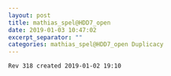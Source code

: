 ```yaml
---
layout: post
title: mathias_spel@HDD7_open
date: 2019-01-03 10:47:02
excerpt_separator: ""
categories: mathias_spel@HDD7_open Duplicacy
---
```

```
Rev 318 created 2019-01-02 19:10
```
